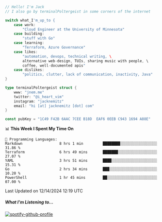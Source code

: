 ```go
// Hello! I'm Jack
// I also go by terminalPoltergeist in some corners of the internet

switch what_I'm_up_to {
    case work:
        "Cloud Engineer at the University of Minnesota"
    case building:
        "stuff with Go"
    case learning:
        "Terraform, Azure Governance"
    case likes:
        "automation, devops, technical writing, \
        alternative web-design, TUIs, sharing music with people, \
        coffee, well-documented apis"
    case dislikes:
        "politics, clutter, lack of communication, inactivity, Java"
}

type terminalPoltergeist struct {
    www: "jnem.me"
    twitter: "@i_heart_vim"
    instagram: "jacknemitz"
    email: "hi [at] jacknemitz [dot] com"
}

const pubKey = "1C49 F42B 6AAC 7CEE B18D  EAF6 0EEB C943 1694 A88E"
```

<!--START_SECTION:waka-->
📊 **This Week I Spent My Time On** 

```text
💬 Programming Languages: 
Markdown                 8 hrs 1 min         ████████░░░░░░░░░░░░░░░░░   31.86 % 
Terraform                6 hrs 49 mins       ███████░░░░░░░░░░░░░░░░░░   27.07 % 
YAML                     3 hrs 51 mins       ████░░░░░░░░░░░░░░░░░░░░░   15.31 % 
Go                       2 hrs 34 mins       ███░░░░░░░░░░░░░░░░░░░░░░   10.20 % 
PowerShell               1 hr 45 mins        ██░░░░░░░░░░░░░░░░░░░░░░░   07.00 % 
```


 Last Updated on 12/14/2024 12:19 UTC
<!--END_SECTION:waka-->

##### What I'm Listening to...

[![spotify-github-profile](https://jnem.me/listening-item?maxAge=2592000)](https://jnem.me/listening)
